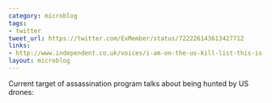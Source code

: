 ```yaml
---
category: microblog
tags:
- twitter
tweet_url: https://twitter.com/ExMember/status/722226143613427712
links:
- http://www.independent.co.uk/voices/i-am-on-the-us-kill-list-this-is-what-it-feels-like-to-be-hunted-by-drones-a6980141.html
layout: microblog
---
```

Current target of assassination program talks about being hunted by US drones:

